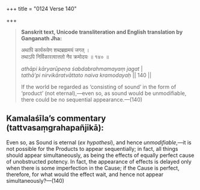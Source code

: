 +++
title = "0124 Verse 140"

+++
> **Sanskrit text, Unicode transliteration and English translation by Ganganath Jha:** 
>
> अथापि कार्यरूपेण शब्दब्रह्ममयं जगत् ।  
> तथाऽपि निर्विकारत्वात्ततो नैव क्रमोदयः ॥ १४० ॥ 
>
> *athāpi kāryarūpeṇa śabdabrahmamayaṃ jagat* \|  
> *tathā'pi nirvikāratvāttato naiva kramodayaḥ* \|\| 140 \|\| 
>
> If the world be regarded as ‘consisting of sound’ in the form of ‘product’ (not eternal),—even so, as sound would be unmodifiable, there could be no sequential appearance.—(140)



## Kamalaśīla’s commentary (tattvasaṃgrahapañjikā):

Even so, as Sound is eternal (*ex hypothesi*), and hence *unmodifiable*,—it is not possible for the Products to appear sequentially; in fact, all things should appear simultaneously, as being the effects of equally perfect cause of unobstructed potency. In fact, the appearance of effects is delayed only when there is some imperfection in the Cause; if the Cause is perfect, therefore, for what would the effect wait, and hence not appear simultaneously?—(140)


